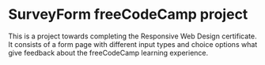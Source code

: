 # SurveyForm freeCodeCamp project

This is a project towards completing the Responsive Web Design certificate.
It consists of a form page with different input types and choice options what give feedback about the freeCodeCamp learning experience.


